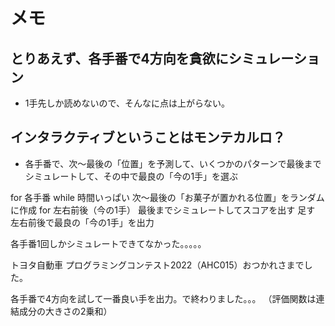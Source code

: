 # メモ

## とりあえず、各手番で4方向を貪欲にシミュレーション
- 1手先しか読めないので、そんなに点は上がらない。


## インタラクティブということはモンテカルロ？
- 各手番で、次〜最後の「位置」を予測して、いくつかのパターンで最後までシミュレートして、その中で最良の「今の1手」を選ぶ

for 各手番
    while 時間いっぱい
        次〜最後の「お菓子が置かれる位置」をランダムに作成
        for 左右前後（今の1手）
            最後までシミュレートしてスコアを出す
            足す
    左右前後で最良の「今の1手」を出力

各手番1回しかシミュレートできてなかった。。。。。


トヨタ自動車 プログラミングコンテスト2022（AHC015）おつかれさまでした。

各手番で4方向を試して一番良い手を出力。で終わりました。。。
（評価関数は連結成分の大きさの2乗和）